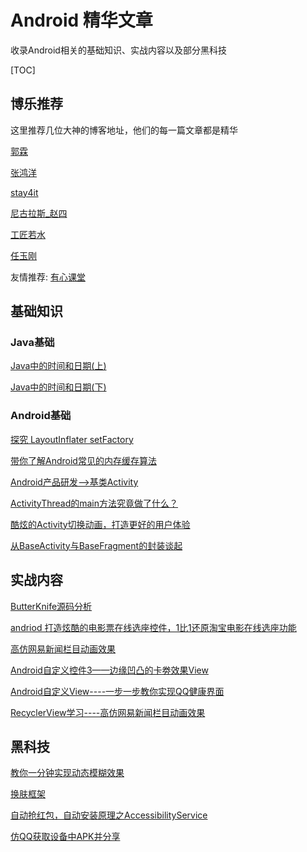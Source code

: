 # Android 精华文章

收录Android相关的基础知识、实战内容以及部分黑科技

[TOC]

## 博乐推荐

这里推荐几位大神的博客地址，他们的每一篇文章都是精华


[郭霖](http://blog.csdn.net/guolin_blog)

[张鸿洋](http://blog.csdn.net/lmj623565791)

[stay4it](http://www.jianshu.com/users/6e4c6553a7f9/latest_articles)

[尼古拉斯_赵四](http://www.wjdiankong.cn/category/android%E6%8A%80%E6%9C%AF%E7%AF%87/)

[工匠若水](http://blog.csdn.net/yanbober)

[任玉刚](http://blog.csdn.net/singwhatiwanna)

友情推荐: [有心课堂](http://stay4it.com/)

## 基础知识

### Java基础

[Java中的时间和日期(上)](http://blog.csdn.net/wl9739/article/details/51839502)

[Java中的时间和日期(下)](http://blog.csdn.net/wl9739/article/details/51882913)

### Android基础

[探究 LayoutInflater setFactory](http://blog.csdn.net/lmj623565791/article/details/51503977)

[带你了解Android常见的内存缓存算法](http://blog.csdn.net/gdutxiaoxu/article/details/51914000)

[Android产品研发-->基类Activity](http://blog.csdn.net/qq_23547831/article/details/51546974)

[ActivityThread的main方法究竟做了什么？](http://www.jianshu.com/p/0efc71f349c8)

[酷炫的Activity切换动画，打造更好的用户体验](http://blog.csdn.net/huachao1001/article/details/51659963)

[从BaseActivity与BaseFragment的封装谈起](http://blog.csdn.net/tyk0910/article/details/51355026)

## 实战内容

[ButterKnife源码分析](http://www.jianshu.com/p/0f3f4f7ca505)

[andriod 打造炫酷的电影票在线选座控件，1比1还原淘宝电影在线选座功能](http://blog.csdn.net/qifengdeqingchen/article/details/518681260)

[高仿网易新闻栏目动画效果](http://blog.csdn.net/tyk0910/article/details/51460808)

[Android自定义控件3——边缘凹凸的卡劵效果View](http://blog.csdn.net/yissan/article/details/51429281)

[Android自定义View----一步一步教你实现QQ健康界面](http://blog.csdn.net/tyk0910/article/details/51594479)

[RecyclerView学习----高仿网易新闻栏目动画效果](http://blog.csdn.net/tyk0910/article/details/51460808)
## 黑科技

[教你一分钟实现动态模糊效果](http://blog.csdn.net/wl9739/article/details/51955598)

[换肤框架](http://blog.csdn.net/qq_22706515/article/details/51980573)

[自动抢红包，自动安装原理之AccessibilityService](http://www.jianshu.com/p/65afab3d1e2a)

[仿QQ获取设备中APK并分享](http://blog.csdn.net/lfdfhl/article/details/51286284)


